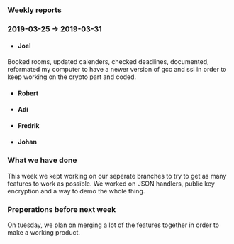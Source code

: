 ### Weekly reports

### 2019-03-25 -> 2019-03-31
* #### Joel

Booked rooms, updated calenders, checked deadlines, documented, reformated my computer to have a newer version of gcc and ssl in order to keep working on the crypto part and coded.

* #### Robert

* #### Adi

* #### Fredrik

* #### Johan

### What we have done
This week we kept working on our seperate branches to try to get as many features to work as possible.
We worked on JSON handlers, public key encryption and a way to demo the whole thing.

### Preperations before next week
On tuesday, we plan on merging a lot of the features together in order to make a working product.

